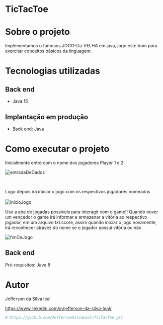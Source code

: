# TicTacToe
# Sobre o projeto
Implementamos o famosos JOGO-Da-VELHA em java, jogo este bom para exercitar conceitos básicos da linguagem.

# Tecnologias utilizadas
## Back end
- Java 15

## Implantação em produção
- Back end: Java


# Como executar o projeto
Inicialmente entre com o nome dos jogadores Player 1 e 2
</br>

![entradaDeDados](https://user-images.githubusercontent.com/74872760/130299395-a930ee76-e9d3-40a4-81ad-a206d5ac38d0.png)

</br>

Logo depois irá iniciar o jogo com os respectivos jogadores nomeados
</br>
</br>
![inicioJogo](https://user-images.githubusercontent.com/74872760/130299478-549b303c-ed40-457c-8d50-6f5a3c7a7480.png)
</br>

Use a aba de jogadas possiveis para interagir com o game!!
Quando ouver um vencedor o game irá informar e armazenar a vitória ao respectivo jogador, em um arquivo txt.score, assim quando iniciar o jogo novamente, irá reconhecer atravéz do nome se o jogador possui vitória ou não.
</br>

![fimDeJogo](https://user-images.githubusercontent.com/74872760/130299520-34552e36-1454-4dba-972b-10a98cf7b55b.png)
</br>

## Back end
Pré-requisitos: Java 8

# Autor

Jefferson da Silva leal

https://www.linkedin.com/in/jefferson-da-silva-leal/

```bash
# https://github.com/JeffersonSilvaLeal/TicTacToe.git
